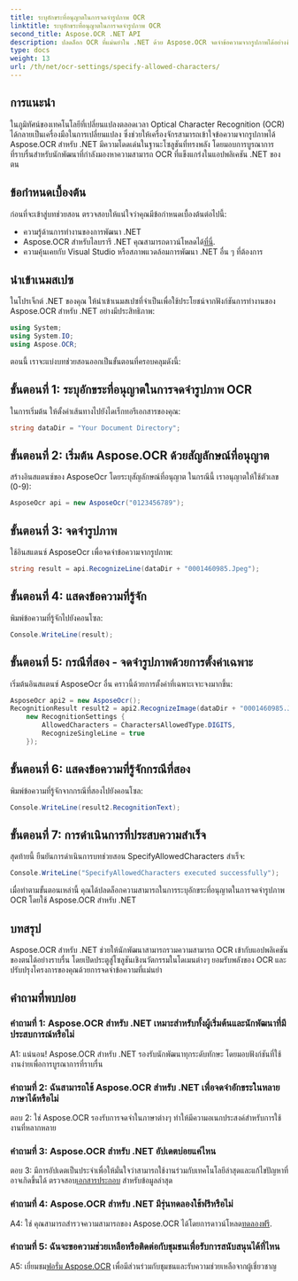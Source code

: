 ```yaml
---
title: ระบุอักขระที่อนุญาตในการจดจำรูปภาพ OCR
linktitle: ระบุอักขระที่อนุญาตในการจดจำรูปภาพ OCR
second_title: Aspose.OCR .NET API
description: ปลดล็อก OCR ที่แม่นยำใน .NET ด้วย Aspose.OCR จดจำข้อความจากรูปภาพได้อย่างง่ายดาย ดาวน์โหลดทันทีเพื่อรับประสบการณ์การพัฒนาที่เปลี่ยนแปลง
type: docs
weight: 13
url: /th/net/ocr-settings/specify-allowed-characters/
---
```

## การแนะนำ

ในภูมิทัศน์ของเทคโนโลยีที่เปลี่ยนแปลงตลอดเวลา Optical Character Recognition (OCR) ได้กลายเป็นเครื่องมือในการเปลี่ยนแปลง ซึ่งช่วยให้เครื่องจักรสามารถเข้าใจข้อความจากรูปภาพได้ Aspose.OCR สำหรับ .NET มีความโดดเด่นในฐานะโซลูชันที่ทรงพลัง โดยมอบการบูรณาการที่ราบรื่นสำหรับนักพัฒนาที่กำลังมองหาความสามารถ OCR ที่แข็งแกร่งในแอปพลิเคชัน .NET ของตน

## ข้อกำหนดเบื้องต้น

ก่อนที่จะเข้าสู่บทช่วยสอน ตรวจสอบให้แน่ใจว่าคุณมีข้อกำหนดเบื้องต้นต่อไปนี้:

- ความรู้ด้านการทำงานของการพัฒนา .NET
-  Aspose.OCR สำหรับไลบรารี .NET คุณสามารถดาวน์โหลดได้[ที่นี่](https://releases.aspose.com/ocr/net/).
- ความคุ้นเคยกับ Visual Studio หรือสภาพแวดล้อมการพัฒนา .NET อื่น ๆ ที่ต้องการ

## นำเข้าเนมสเปซ

ในโปรเจ็กต์ .NET ของคุณ ให้นำเข้าเนมสเปซที่จำเป็นเพื่อใช้ประโยชน์จากฟังก์ชันการทำงานของ Aspose.OCR สำหรับ .NET อย่างมีประสิทธิภาพ:

```csharp
using System;
using System.IO;
using Aspose.OCR;
```

ตอนนี้ เราจะแบ่งบทช่วยสอนออกเป็นขั้นตอนที่ครอบคลุมดังนี้:

## ขั้นตอนที่ 1: ระบุอักขระที่อนุญาตในการจดจำรูปภาพ OCR

ในการเริ่มต้น ให้ตั้งค่าเส้นทางไปยังไดเร็กทอรีเอกสารของคุณ:

```csharp
string dataDir = "Your Document Directory";
```

## ขั้นตอนที่ 2: เริ่มต้น Aspose.OCR ด้วยสัญลักษณ์ที่อนุญาต

สร้างอินสแตนซ์ของ AsposeOcr โดยระบุสัญลักษณ์ที่อนุญาต ในกรณีนี้ เราอนุญาตให้ใช้ตัวเลข (0-9):

```csharp
AsposeOcr api = new AsposeOcr("0123456789");
```

## ขั้นตอนที่ 3: จดจำรูปภาพ

ใช้อินสแตนซ์ AsposeOcr เพื่อจดจำข้อความจากรูปภาพ:

```csharp
string result = api.RecognizeLine(dataDir + "0001460985.Jpeg");
```

## ขั้นตอนที่ 4: แสดงข้อความที่รู้จัก

พิมพ์ข้อความที่รู้จักไปยังคอนโซล:

```csharp
Console.WriteLine(result);
```

## ขั้นตอนที่ 5: กรณีที่สอง - จดจำรูปภาพด้วยการตั้งค่าเฉพาะ

เริ่มต้นอินสแตนซ์ AsposeOcr อื่น คราวนี้ด้วยการตั้งค่าที่เฉพาะเจาะจงมากขึ้น:

```csharp
AsposeOcr api2 = new AsposeOcr();
RecognitionResult result2 = api2.RecognizeImage(dataDir + "0001460985.Jpeg", 
    new RecognitionSettings { 
        AllowedCharacters = CharactersAllowedType.DIGITS,
        RecognizeSingleLine = true
    });
```

## ขั้นตอนที่ 6: แสดงข้อความที่รู้จักกรณีที่สอง

พิมพ์ข้อความที่รู้จักจากกรณีที่สองไปยังคอนโซล:

```csharp
Console.WriteLine(result2.RecognitionText);
```

## ขั้นตอนที่ 7: การดำเนินการที่ประสบความสำเร็จ

สุดท้ายนี้ ยืนยันการดำเนินการบทช่วยสอน SpecifyAllowedCharacters สำเร็จ:

```csharp
Console.WriteLine("SpecifyAllowedCharacters executed successfully");
```

เมื่อทำตามขั้นตอนเหล่านี้ คุณได้ปลดล็อกความสามารถในการระบุอักขระที่อนุญาตในการจดจำรูปภาพ OCR โดยใช้ Aspose.OCR สำหรับ .NET

## บทสรุป

Aspose.OCR สำหรับ .NET ช่วยให้นักพัฒนาสามารถรวมความสามารถ OCR เข้ากับแอปพลิเคชันของตนได้อย่างราบรื่น โดยเปิดประตูสู่โซลูชันเชิงนวัตกรรมในโดเมนต่างๆ ยอมรับพลังของ OCR และปรับปรุงโครงการของคุณด้วยการจดจำข้อความที่แม่นยำ

## คำถามที่พบบ่อย

### คำถามที่ 1: Aspose.OCR สำหรับ .NET เหมาะสำหรับทั้งผู้เริ่มต้นและนักพัฒนาที่มีประสบการณ์หรือไม่

A1: แน่นอน! Aspose.OCR สำหรับ .NET รองรับนักพัฒนาทุกระดับทักษะ โดยมอบฟังก์ชันที่ใช้งานง่ายเพื่อการบูรณาการที่ราบรื่น

### คำถามที่ 2: ฉันสามารถใช้ Aspose.OCR สำหรับ .NET เพื่อจดจำอักขระในหลายภาษาได้หรือไม่

ตอบ 2: ใช่ Aspose.OCR รองรับการจดจำในภาษาต่างๆ ทำให้มีความอเนกประสงค์สำหรับการใช้งานที่หลากหลาย

### คำถามที่ 3: Aspose.OCR สำหรับ .NET อัปเดตบ่อยแค่ไหน

 ตอบ 3: มีการอัปเดตเป็นประจำเพื่อให้มั่นใจว่าสามารถใช้งานร่วมกับเทคโนโลยีล่าสุดและแก้ไขปัญหาที่อาจเกิดขึ้นได้ ตรวจสอบ[เอกสารประกอบ](https://reference.aspose.com/ocr/net/) สำหรับข้อมูลล่าสุด

### คำถามที่ 4: Aspose.OCR สำหรับ .NET มีรุ่นทดลองใช้ฟรีหรือไม่

 A4: ใช่ คุณสามารถสำรวจความสามารถของ Aspose.OCR ได้โดยการดาวน์โหลด[ทดลองฟรี](https://releases.aspose.com/).

### คำถามที่ 5: ฉันจะขอความช่วยเหลือหรือติดต่อกับชุมชนเพื่อรับการสนับสนุนได้ที่ไหน

 A5: เยี่ยมชม[ฟอรั่ม Aspose.OCR](https://forum.aspose.com/c/ocr/16) เพื่อมีส่วนร่วมกับชุมชนและรับความช่วยเหลือจากผู้เชี่ยวชาญ
